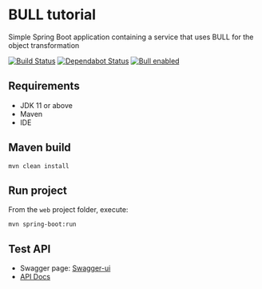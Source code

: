 # BULL tutorial

Simple Spring Boot application containing a service that uses BULL for the object transformation

[![Build Status](https://travis-ci.com/fborriello/bull-tutorial.svg?branch=master)](https://travis-ci.com/fborriello/bull-tutorial)
[![Dependabot Status](https://api.dependabot.com/badges/status?host=github&repo=fborriello/bull-tutorial)](https://dependabot.com)
[![Bull enabled](https://img.shields.io/badge/bull-enabled-red)](https://github.com/HotelsDotCom/bull)

## Requirements

* JDK 11 or above
* Maven
* IDE

## Maven build

```shell script
mvn clean install
```

## Run project

From the `web` project folder, execute:

```shell script
mvn spring-boot:run
```

## Test API

* Swagger page: [Swagger-ui](http://localhost:8080/swagger-ui/)
* [API Docs](http://localhost:8080/v2/api-docs)
